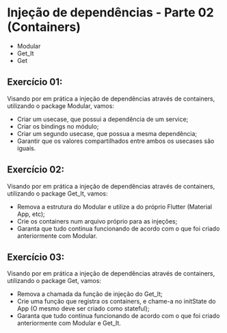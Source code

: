 # Injeção de dependências - Parte 02 (Containers)

- Modular
- Get_It
- Get

## Exercício 01:

Visando por em prática a injeção de dependências através de containers, utilizando o package Modular, vamos:

- Criar um usecase, que possui a dependência de um service;
- Criar os bindings no módulo;
- Criar um segundo usecase, que possua a mesma dependência;
- Garantir que os valores compartilhados entre ambos os usecases são iguais.

## Exercício 02:

Visando por em prática a injeção de dependências através de containers, utilizando o package Get_It, vamos:

- Remova a estrutura do Modular e utilize a do próprio Flutter (Material App, etc);
- Crie os containers num arquivo próprio para as injeções;
- Garanta que tudo continua funcionando de acordo com o que foi criado anteriormente com Modular.

## Exercício 03:

Visando por em prática a injeção de dependências através de containers, utilizando o package Get, vamos:

- Remova a chamada da função de injeção do Get_It;
- Crie uma função que registra os containers, e chame-a no initState do App (O mesmo deve ser criado como stateful);
- Garanta que tudo continua funcionando de acordo com o que foi criado anteriormente com Modular e Get_It.
